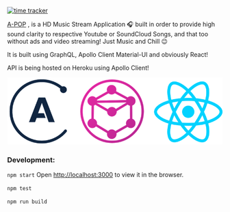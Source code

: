 [![time tracker](https://wakatime.com/badge/github/abhisheknaiidu/Zepta.svg)](https://wakatime.com/badge/github/abhisheknaiidu/Zepta)

[A-POP](https://a-pop.vercel.app/) , is a HD Music Stream Application 🎧 built in order to provide high sound clarity to 
respective Youtube or SoundCloud Songs, and that too without ads and video streaming! Just Music and Chill 😉

It is built using GraphQL, Apollo Client Material-UI and obviously React! 

API is being hosted on Heroku using Apollo Client! 

![Screenshot](apollo.png)


### Development:
`npm start`
Open [http://localhost:3000](http://localhost:3000) to view it in the browser.

`npm test`

`npm run build`
